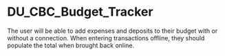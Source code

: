 # DU_CBC_Budget_Tracker
The user will be able to add expenses and deposits to their budget with or without a connection. When entering transactions offline, they should populate the total when brought back online.
